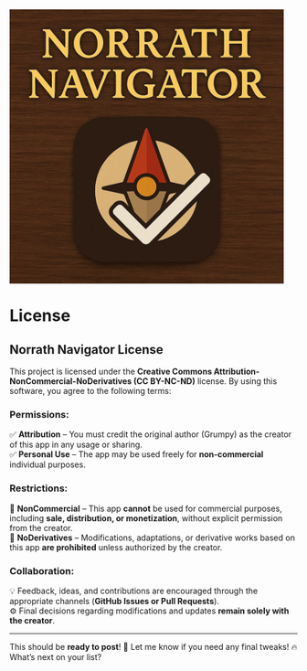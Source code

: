 <img src="/assets/images/pic_001.jpg" alt="Norrath Navigator Logo" width="480" align="center">  

# **License**  

## **Norrath Navigator License**  

This project is licensed under the **Creative Commons Attribution-NonCommercial-NoDerivatives (CC BY-NC-ND)** license. By using this software, you agree to the following terms:  

### **Permissions:**  
✅ **Attribution** – You must credit the original author (Grumpy) as the creator of this app in any usage or sharing.  
✅ **Personal Use** – The app may be used freely for **non-commercial** individual purposes.  

### **Restrictions:**  
🚫 **NonCommercial** – This app **cannot** be used for commercial purposes, including **sale, distribution, or monetization**, without explicit permission from the creator.  
🚫 **NoDerivatives** – Modifications, adaptations, or derivative works based on this app **are prohibited** unless authorized by the creator.  

### **Collaboration:**  
💡 Feedback, ideas, and contributions are encouraged through the appropriate channels (**GitHub Issues or Pull Requests**).  
⚙️ Final decisions regarding modifications and updates **remain solely with the creator**.  

---

This should be **ready to post**! 🚀 Let me know if you need any final tweaks! 🔥  
What’s next on your list?
